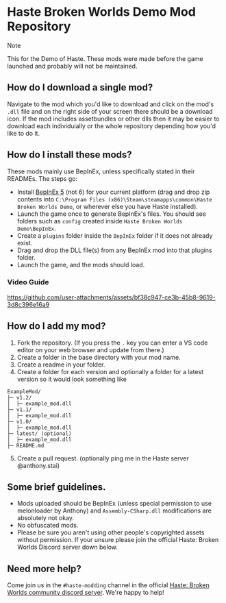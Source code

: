 
# Haste Broken Worlds Demo Mod Repository

> [!NOTE]  
> This for the Demo of Haste. These mods were made before the game launched and probably will not be maintained.

## How do I download a single mod?
Navigate to the mod which you'd like to download and click on the mod's `.dll` file and on the right side of your screen there should be a download icon. If the mod includes assetbundles or other dlls then it may be easier to download each individuially or the whole repository depending how you'd like to do it.

## How do I install these mods?
These mods mainly use BepInEx, unless specifically stated in their READMEs. The steps go:
- Install [BepInEx 5](https://github.com/BepInEx/BepInEx/releases/latest) (not 6) for your current platform (drag and drop zip contents into `C:\Program Files (x86)\Steam\steamapps\common\Haste Broken Worlds Demo`, or wherever else you have Haste installed).
- Launch the game once to generate BepInEx's files. You should see folders such as `config` created inside `Haste Broken Worlds Demo\BepInEx`.
- Create a `plugins` folder inside the `BepInEx` folder if it does not already exist.
- Drag and drop the DLL file(s) from any BepInEx mod into that plugins folder.
- Launch the game, and the mods should load.
### Video Guide
https://github.com/user-attachments/assets/bf38c947-ce3b-45b8-9619-3d8c396e16a9

## How do I add my mod?

 1. Fork the repository. (If you press the `.` key you can enter a VS code editor on your web browser and update from there.)
 2. Create a folder in the base directory with your mod name.
 3. Create a readme in your folder.
 4. Create a folder for each version and optionally a folder for a latest version so it would look something like

```
ExampleMod/
├─ v1.2/
│  ├─ example_mod.dll
├─ v1.1/
│  ├─ example_mod.dll
├─ v1.0/
│  ├─ example_mod.dll
├─ latest/ (optional)
│  ├─ example_mod.dll
├─ README.md

```

5. Create a pull request. (optionally ping me in the Haste server @anthony.stai)

## Some brief guidelines.
* Mods uploaded should be BepInEx (unless special permission to use melonloader by Anthony) and `Assembly-CSharp.dll` modifications are absolutely not okay.
* No obfuscated mods.
* Please be sure you aren't using other people's copyrighted assets without permission.
If your unsure please join the official Haste: Broken Worlds Discord server down below.

## Need more help?
Come join us in the `#haste-modding` channel in the official [Haste: Broken Worlds community discord server](https://discord.gg/hastebrokenworlds). We're happy to help!
